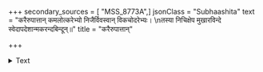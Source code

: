 +++
secondary_sources = [ "MSS_8773A",]
jsonClass = "Subhaashita"
text = "करैरुपात्तान् कमलोत्करेभ्यो निजैर्विवस्वान् विकचोदरेभ्यः।  \nतस्या निचिक्षेप मुखारविन्दे स्वेदापदेशान्मकरन्दबिन्दून्॥"
title = "करैरुपात्तान्"

+++

<details><summary>Text</summary>

करैरुपात्तान् कमलोत्करेभ्यो निजैर्विवस्वान् विकचोदरेभ्यः।  
तस्या निचिक्षेप मुखारविन्दे स्वेदापदेशान्मकरन्दबिन्दून्॥
</details>
